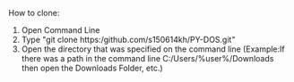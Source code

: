 How to clone:
1. Open Command Line
2. Type "git clone https:/github.com/s150614kh/PY-DOS.git"
3. Open the directory that was specified on the command line (Example:If there was a path in the command line C:/Users/%user%/Downloads then open the Downloads Folder, etc.)
